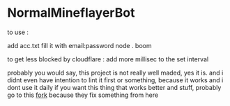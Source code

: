 ﻿# NormalMineflayerBot
to use :

add acc.txt
fill it with email:password
node .
boom

to get less blocked by cloudflare :
add more millisec to the set interval

probably you would say, this project is not really well maded, yes it is.
and i didnt even have intention to lint it first or something, because it works and i dont use it daily
if you want this thing that works better and stuff, probably go to this [fork](https://github.com/Killermaschine88/minecraftAcctester) because they fix something from here
